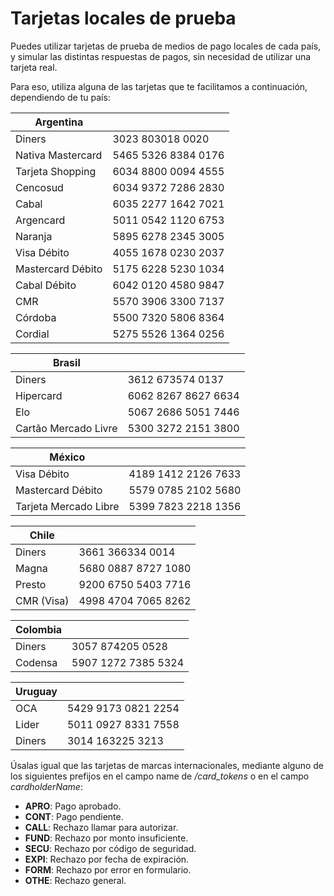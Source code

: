 # Tarjetas locales de prueba

Puedes utilizar tarjetas de prueba de medios de pago locales de cada país, y simular las distintas respuestas de pagos, sin necesidad de utilizar una tarjeta real.

Para eso, utiliza alguna de las tarjetas que te facilitamos a continuación, dependiendo de tu país:

| Argentina | |
| --- | --- |
| Diners | 3023 803018 0020 |
| Nativa Mastercard | 5465 5326 8384 0176 |
| Tarjeta Shopping | 6034 8800 0094 4555 |
| Cencosud | 6034 9372 7286 2830 |
| Cabal | 6035 2277 1642 7021 |
| Argencard | 5011 0542 1120 6753 |
| Naranja | 5895 6278 2345 3005 |
| Visa Débito | 4055 1678 0230 2037 |
| Mastercard Débito | 5175 6228 5230 1034 |
| Cabal Débito | 6042 0120 4580 9847 |
| CMR | 5570 3906 3300 7137 |
| Córdoba | 5500 7320 5806 8364 |
| Cordial | 5275 5526 1364 0256 |

| Brasil | |
| --- | --- |
| Diners | 3612 673574 0137 |
| Hipercard | 6062 8267 8627 6634 |
| Elo | 5067 2686 5051 7446 |
| Cartão Mercado Livre | 5300 3272 2151 3800 |

| México | |
| --- | --- |
| Visa Débito | 4189 1412 2126 7633 |
| Mastercard Débito | 5579 0785 2102 5680 |
| Tarjeta Mercado Libre | 5399 7823 2218 1356 |

| Chile | |
| --- | --- |
| Diners | 3661 366334 0014 |
| Magna | 5680 0887 8727 1080 |
| Presto | 9200 6750 5403 7716 |
| CMR (Visa) | 4998 4704 7065 8262 |

| Colombia | |
| --- | --- |
| Diners | 3057 874205 0528 |
| Codensa | 5907 1272 7385 5324 |

| Uruguay | |
| --- | --- |
| OCA | 5429 9173 0821 2254 |
| Lider | 5011 0927 8331 7558 |
| Diners | 3014 163225 3213 |

Úsalas igual que las tarjetas de marcas internacionales, mediante alguno de los siguientes prefijos en el campo name de _/card_tokens_ o en el campo _cardholderName_:

* **APRO**: Pago aprobado. 
* **CONT**: Pago pendiente. 
* **CALL**: Rechazo llamar para autorizar. 
* **FUND**: Rechazo por monto insuficiente. 
* **SECU**: Rechazo por código de seguridad. 
* **EXPI**: Rechazo por fecha de expiración.
* **FORM**: Rechazo por error en formulario. 
* **OTHE**: Rechazo general.
